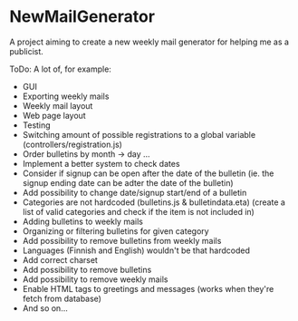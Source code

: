 # NewMailGenerator
A project aiming to create a new weekly mail generator for helping me as a publicist.

ToDo: A lot of, for example:
- GUI
- Exporting weekly mails
- Weekly mail layout
- Web page layout
- Testing
- Switching amount of possible registrations to a global variable (controllers/registration.js)
- Order bulletins by month -> day ...
- Implement a better system to check dates
- Consider if signup can be open after the date of the bulletin (ie. the signup ending date can be adter the date of the bulletin)
- Add possibility to change date/signup start/end of a bulletin
- Categories are not hardcoded (bulletins.js & bulletindata.eta) (create a list of valid categories and check if the item is not included in)
- Adding bulletins to weekly mails
- Organizing or filtering bulletins for given category
- Add possibility to remove bulletins from weekly mails
- Languages (Finnish and English) wouldn't be that hardcoded
- Add correct charset
- Add possibility to remove bulletins
- Add possibility to remove weekly mails
- Enable HTML tags to greetings and messages (works when they're fetch from database)
- And so on...